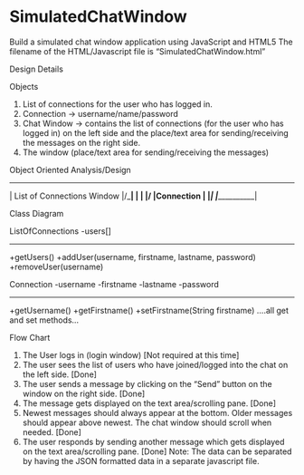 # SimulatedChatWindow

Build a simulated chat window application using JavaScript and HTML5
The filename of the HTML/Javascript file is “SimulatedChatWindow.html”

Design Details

Objects

1.	List of connections for the user who has logged in.
2.	Connection -> username/name/password
3.	Chat Window -> contains the list of connections (for the user who has logged in) on the left side and the place/text area for sending/receiving the messages on the right side.
4.	The window (place/text area for sending/receiving the messages)

Object Oriented Analysis/Design

_______________________________                     _______________________
| List of Connections Window  |/\___________________|                     |
|                             |\/                   |Connection           |
|_____________________________|                     |_____________________|

Class Diagram

ListOfConnections
-users[]
__________________________________
+getUsers()
+addUser(username, firstname, lastname, password)
+removeUser(username)



Connection
-username
-firstname
-lastname
-password
_____________________________________________
+getUsername()
+getFirstname()
+setFirstname(String firstname)
….all get and set methods…


Flow Chart

1. The User logs in (login window) [Not required at this time]
2. The user sees the list of users who have joined/logged into the chat on the left side. [Done]
3. The user sends a message by clicking on the “Send” button on the window on the right side. [Done]
4. The message gets displayed on the text area/scrolling pane. [Done]
5. Newest messages should always appear at the bottom. Older messages should appear above newest. The chat window should scroll when needed. [Done]
6. The user responds by sending another message which gets displayed on the text area/scrolling pane. [Done]
Note:
The data can be separated by having the JSON formatted data in a separate javascript file.


